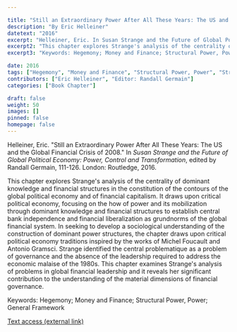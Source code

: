 ```yaml
---

title: "Still an Extraordinary Power After All These Years: The US and the Global Financial Crisis of 2008"
description: "By Eric Helleiner"
datetext: "2016"
excerpt: "Helleiner, Eric. In Susan Strange and the Future of Global Political Economy: Power, Control and Transformation, edited by Randall Germain, 111-126. London: Routledge, 2016."
excerpt2: "This chapter explores Strange's analysis of the centrality of dominant knowledge and financial structures in the constitution of the contours of the global political economy and of financial capitalism. It draws upon critical political economy, focusing on the how of power and its mobilization through dominant knowledge and financial structures to establish central bank independence and financial liberalization as grundnorms of the global financial system. In seeking to develop a sociological understanding of the construction of dominant power structures, the chapter draws upon critical political economy traditions inspired by the works of Michel Foucault and Antonio Gramsci. Strange identified the central problematique as a problem of governance and the absence of the leadership required to address the economic malaise of the 1980s. This chapter examines Strange's analysis of problems in global financial leadership and it reveals her significant contribution to the understanding of the material dimensions of financial governance."
excerpt3: "Keywords: Hegemony; Money and Finance; Structural Power, Power; General Framework"

date: 2016
tags: ["Hegemony", "Money and Finance", "Structural Power, Power", "Strange-Influenced Works", "2010's"]
contributors: ["Eric Helleiner", "Editor: Randall Germain"]
categories: ["Book Chapter"]

draft: false
weight: 50
images: []
pinned: false
homepage: false
---
```


Helleiner, Eric. "Still an Extraordinary Power After All These Years: The US and the Global Financial Crisis of 2008." In *Susan Strange and the Future of Global Political Economy: Power, Control and Transformation*, edited by Randall Germain, 111-126. London: Routledge, 2016.

This chapter explores Strange's analysis of the centrality of dominant knowledge and financial structures in the constitution of the contours of the global political economy and of financial capitalism. It draws upon critical political economy, focusing on the how of power and its mobilization through dominant knowledge and financial structures to establish central bank independence and financial liberalization as grundnorms of the global financial system. In seeking to develop a sociological understanding of the construction of dominant power structures, the chapter draws upon critical political economy traditions inspired by the works of Michel Foucault and Antonio Gramsci. Strange identified the central problematique as a problem of governance and the absence of the leadership required to address the economic malaise of the 1980s. This chapter examines Strange's analysis of problems in global financial leadership and it reveals her significant contribution to the understanding of the material dimensions of financial governance.

Keywords: Hegemony; Money and Finance; Structural Power, Power; General Framework

[Text access (external link)](https://www.worldcat.org/title/948603852)
